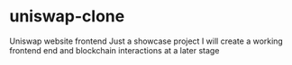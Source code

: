 # uniswap-clone
Uniswap website frontend
Just a showcase project
I will create a working frontend end and blockchain interactions at a later stage
